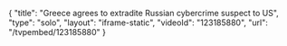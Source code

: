 {
    "title": "Greece agrees to extradite Russian cybercrime suspect to US",
    "type": "solo",
    "layout": "iframe-static",
    "videoId": "123185880",
    "url": "\/tvpembed\/123185880"
}